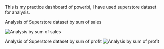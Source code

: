 This is my practice dashboard of powerbi, I have used superstore dataset for analysis.

Analysis of Superstore dataset by sum of sales

![Analysis by sum of sales](https://github.com/user-attachments/assets/846a19e0-29a6-432d-9c31-9b7a8af3aea9)

Analysis of Superstore dataset by sum of profit
![Analysis by sum of profit](https://github.com/user-attachments/assets/9ae3a0fb-ac8e-4137-a945-339215220b08)

